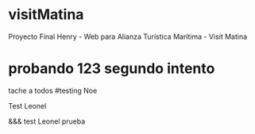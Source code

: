 # visitMatina

Proyecto Final Henry - Web para Alianza Turística Marítima - Visit Matina

probando 123
segundo intento
=======



tache a todos
#testing Noe

Test Leonel



&&& test Leonel prueba